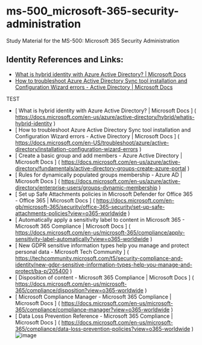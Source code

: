 # ms-500_microsoft-365-security-administration
Study Material for the MS-500: Microsoft 365 Security Administration

## Identity References and Links:
* [What is hybrid identity with Azure Active Directory? | Microsoft Docs](https://docs.microsoft.com/en-us/azure/active-directory/hybrid/whatis-hybrid-identity)
* [How to troubleshoot Azure Active Directory Sync tool installation and Configuration Wizard errors - Active Directory | Microsoft Docs](https://docs.microsoft.com/en-US/troubleshoot/azure/active-directory/installation-configuration-wizard-errors)


TEST
* [	What is hybrid identity with Azure Active Directory? | Microsoft Docs	] (	https://docs.microsoft.com/en-us/azure/active-directory/hybrid/whatis-hybrid-identity	)
* [	How to troubleshoot Azure Active Directory Sync tool installation and Configuration Wizard errors - Active Directory | Microsoft Docs	] (	https://docs.microsoft.com/en-US/troubleshoot/azure/active-directory/installation-configuration-wizard-errors	)
* [	Create a basic group and add members - Azure Active Directory | Microsoft Docs	] (	https://docs.microsoft.com/en-us/azure/active-directory/fundamentals/active-directory-groups-create-azure-portal 	)
* [	Rules for dynamically populated groups membership - Azure AD | Microsoft Docs	] (	https://docs.microsoft.com/en-us/azure/active-directory/enterprise-users/groups-dynamic-membership	)
* [	Set up Safe Attachments policies in Microsoft Defender for Office 365 - Office 365 | Microsoft Docs	] (	https://docs.microsoft.com/en-gb/microsoft-365/security/office-365-security/set-up-safe-attachments-policies?view=o365-worldwide	)
* [	Automatically apply a sensitivity label to content in Microsoft 365 - Microsoft 365 Compliance | Microsoft Docs	] (	https://docs.microsoft.com/en-us/microsoft-365/compliance/apply-sensitivity-label-automatically?view=o365-worldwide	)
* [	New GDPR sensitive information types help you manage and protect personal data - Microsoft Tech Community	] (	https://techcommunity.microsoft.com/t5/security-compliance-and-identity/new-gdpr-sensitive-information-types-help-you-manage-and-protect/ba-p/205400	)
* [	Disposition of content - Microsoft 365 Compliance | Microsoft Docs	] (	https://docs.microsoft.com/en-us/microsoft-365/compliance/disposition?view=o365-worldwide	)
* [	Microsoft Compliance Manager - Microsoft 365 Compliance | Microsoft Docs	] (	https://docs.microsoft.com/en-us/microsoft-365/compliance/compliance-manager?view=o365-worldwide	)
* [	Data Loss Prevention Reference - Microsoft 365 Compliance | Microsoft Docs	] (	https://docs.microsoft.com/en-us/microsoft-365/compliance/data-loss-prevention-policies?view=o365-worldwide	)![image](https://user-images.githubusercontent.com/16786624/144668656-9699bbc3-5935-4c52-b141-f67cffe16e83.png)
